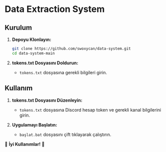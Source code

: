 # Data Extraction System

## Kurulum

1. **Depoyu Klonlayın:**
    ```bash
    git clone https://github.com/swoxycan/data-system.git
    cd data-system-main
    ```

2. **tokens.txt Dosyasını Doldurun:**
    - `tokens.txt` dosyasına gerekli bilgileri girin.

## Kullanım

1. **tokens.txt Dosyasını Düzenleyin:**
    - `tokens.txt` dosyasına Discord hesap token ve gerekli kanal bilgilerini girin.

2. **Uygulamayı Başlatın:**
    - `başlat.bat` dosyasını çift tıklayarak çalıştırın.

💛 **İyi Kullanımlar!** 💛
